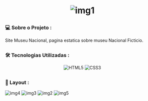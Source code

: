 <h1 align="center">
 
 ![img1](https://user-images.githubusercontent.com/90114136/175577633-8751a381-ac66-45d5-9099-5ac513d5ad7c.JPG)

 
</h1>

<h3> 
💻 Sobre o Projeto :
</h3>

<p>Site Museu Nacional, pagina estatica sobre museu Nacional Ficticio.</p>

## <h3>🛠️ Tecnologias Utilizadas :</h3>
<div align="center">
  <img alt="HTML5" src="https://img.shields.io/badge/HTML5-E34F26?style=for-the-badge&logo=html5&logoColor=white">
  <img alt="CSS3" src="https://img.shields.io/badge/CSS3-1572B6?style=for-the-badge&logo=css3&logoColor=white">
</div>

## <h3>🎨 Layout :</h3>

![img4](https://user-images.githubusercontent.com/90114136/175582148-91c3243a-4764-44a2-a604-bade5a3fd22a.JPG)
![img3](https://user-images.githubusercontent.com/90114136/175582189-d21eac8d-75ed-46c3-a456-2d5ae503b578.JPG)
![img2](https://user-images.githubusercontent.com/90114136/175582209-c200cff7-01ac-4322-a7b0-14edb423511b.JPG)
![img5](https://user-images.githubusercontent.com/90114136/175582223-8974fc68-7e91-49c9-a821-ecc5525a4cbb.JPG)

